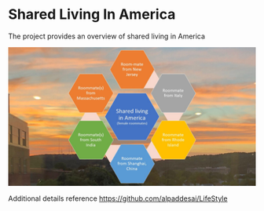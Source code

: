 # Shared Living In America

The project provides an overview of shared living in America 

![image](SharedLivingInAmerica.jpg)

Additional details reference https://github.com/alpaddesai/LifeStyle

